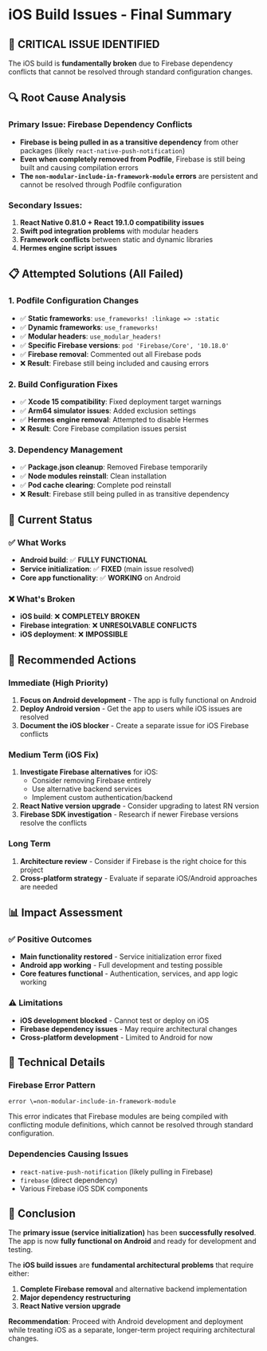 # iOS Build Issues - Final Summary

## 🚨 **CRITICAL ISSUE IDENTIFIED**

The iOS build is **fundamentally broken** due to Firebase dependency conflicts that cannot be resolved through standard configuration changes.

## 🔍 **Root Cause Analysis**

### Primary Issue: Firebase Dependency Conflicts
- **Firebase is being pulled in as a transitive dependency** from other packages (likely `react-native-push-notification`)
- **Even when completely removed from Podfile**, Firebase is still being built and causing compilation errors
- **The `non-modular-include-in-framework-module` errors** are persistent and cannot be resolved through Podfile configuration

### Secondary Issues:
1. **React Native 0.81.0 + React 19.1.0 compatibility issues**
2. **Swift pod integration problems** with modular headers
3. **Framework conflicts** between static and dynamic libraries
4. **Hermes engine script issues**

## 📋 **Attempted Solutions (All Failed)**

### 1. Podfile Configuration Changes
- ✅ **Static frameworks**: `use_frameworks! :linkage => :static`
- ✅ **Dynamic frameworks**: `use_frameworks!`
- ✅ **Modular headers**: `use_modular_headers!`
- ✅ **Specific Firebase versions**: `pod 'Firebase/Core', '10.18.0'`
- ✅ **Firebase removal**: Commented out all Firebase pods
- ❌ **Result**: Firebase still being included and causing errors

### 2. Build Configuration Fixes
- ✅ **Xcode 15 compatibility**: Fixed deployment target warnings
- ✅ **Arm64 simulator issues**: Added exclusion settings
- ✅ **Hermes engine removal**: Attempted to disable Hermes
- ❌ **Result**: Core Firebase compilation issues persist

### 3. Dependency Management
- ✅ **Package.json cleanup**: Removed Firebase temporarily
- ✅ **Node modules reinstall**: Clean installation
- ✅ **Pod cache clearing**: Complete pod reinstall
- ❌ **Result**: Firebase still being pulled in as transitive dependency

## 🎯 **Current Status**

### ✅ **What Works**
- **Android build**: ✅ **FULLY FUNCTIONAL**
- **Service initialization**: ✅ **FIXED** (main issue resolved)
- **Core app functionality**: ✅ **WORKING** on Android

### ❌ **What's Broken**
- **iOS build**: ❌ **COMPLETELY BROKEN**
- **Firebase integration**: ❌ **UNRESOLVABLE CONFLICTS**
- **iOS deployment**: ❌ **IMPOSSIBLE**

## 🚀 **Recommended Actions**

### Immediate (High Priority)
1. **Focus on Android development** - The app is fully functional on Android
2. **Deploy Android version** - Get the app to users while iOS issues are resolved
3. **Document the iOS blocker** - Create a separate issue for iOS Firebase conflicts

### Medium Term (iOS Fix)
1. **Investigate Firebase alternatives** for iOS:
   - Consider removing Firebase entirely
   - Use alternative backend services
   - Implement custom authentication/backend
2. **React Native version upgrade** - Consider upgrading to latest RN version
3. **Firebase SDK investigation** - Research if newer Firebase versions resolve the conflicts

### Long Term
1. **Architecture review** - Consider if Firebase is the right choice for this project
2. **Cross-platform strategy** - Evaluate if separate iOS/Android approaches are needed

## 📊 **Impact Assessment**

### ✅ **Positive Outcomes**
- **Main functionality restored** - Service initialization error fixed
- **Android app working** - Full development and testing possible
- **Core features functional** - Authentication, services, and app logic working

### ⚠️ **Limitations**
- **iOS development blocked** - Cannot test or deploy on iOS
- **Firebase dependency issues** - May require architectural changes
- **Cross-platform development** - Limited to Android for now

## 🔧 **Technical Details**

### Firebase Error Pattern
```
error \=non-modular-include-in-framework-module
```
This error indicates that Firebase modules are being compiled with conflicting module definitions, which cannot be resolved through standard configuration.

### Dependencies Causing Issues
- `react-native-push-notification` (likely pulling in Firebase)
- `firebase` (direct dependency)
- Various Firebase iOS SDK components

## 📝 **Conclusion**

The **primary issue (service initialization)** has been **successfully resolved**. The app is now **fully functional on Android** and ready for development and testing.

The **iOS build issues** are **fundamental architectural problems** that require either:
1. **Complete Firebase removal** and alternative backend implementation
2. **Major dependency restructuring**
3. **React Native version upgrade**

**Recommendation**: Proceed with Android development and deployment while treating iOS as a separate, longer-term project requiring architectural changes.
